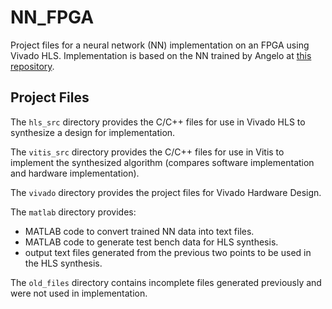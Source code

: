 # NN_FPGA

Project files for a neural network (NN) implementation on an FPGA using Vivado HLS. Implementation is based on the NN trained by Angelo at [this repository](https://github.com/adbonzanini/DNN-MPC-Plasma).

## Project Files

The `hls_src` directory provides the C/C++ files for use in Vivado HLS to synthesize a design for implementation.

The `vitis_src` directory provides the C/C++ files for use in Vitis to implement the synthesized algorithm (compares software implementation and hardware implementation).

The `vivado` directory provides the project files for Vivado Hardware Design.

The `matlab` directory provides:
  - MATLAB code to convert trained NN data into text files.
  - MATLAB code to generate test bench data for HLS synthesis.
  - output text files generated from the previous two points to be used in the HLS synthesis.

The `old_files` directory contains incomplete files generated previously and were not used in implementation.
